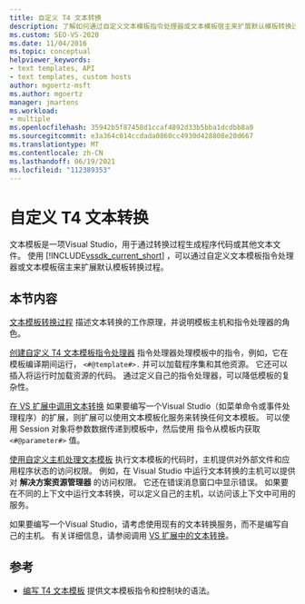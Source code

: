 ```yaml
---
title: 自定义 T4 文本转换
description: 了解如何通过自定义文本模板指令处理器或文本模板宿主来扩展默认模板转换过程。
ms.custom: SEO-VS-2020
ms.date: 11/04/2016
ms.topic: conceptual
helpviewer_keywords:
- text templates, API
- text templates, custom hosts
author: mgoertz-msft
ms.author: mgoertz
manager: jmartens
ms.workload:
- multiple
ms.openlocfilehash: 35942b5f87458d1ccaf4892d33b5bba1dcdbb8a0
ms.sourcegitcommit: e3a364c014ccdada0860cc4930d428808e20d667
ms.translationtype: MT
ms.contentlocale: zh-CN
ms.lasthandoff: 06/19/2021
ms.locfileid: "112389353"
---
```

# <a name="customize-t4-text-transformation"></a>自定义 T4 文本转换

文本模板是一项Visual Studio，用于通过转换过程生成程序代码或其他文本文件。 使用 [!INCLUDE[vssdk_current_short](../modeling/includes/vssdk_current_short_md.md)] ，可以通过自定义文本模板指令处理器或文本模板宿主来扩展默认模板转换过程。

## <a name="in-this-section"></a>本节内容

 [文本模板转换过程](../modeling/the-text-template-transformation-process.md) 描述文本转换的工作原理，并说明模板主机和指令处理器的角色。

 [创建自定义 T4 文本模板指令处理器](../modeling/creating-custom-t4-text-template-directive-processors.md) 指令处理器处理模板中的指令，例如，它在模板编译期间运行， `<#@template#>.` 并可以加载程序集和其他资源。 它还可以插入将运行时加载资源的代码。 通过定义自己的指令处理器，可以降低模板的复杂性。

 [在 VS 扩展中调用文本转换](../modeling/invoking-text-transformation-in-a-vs-extension.md) 如果要编写一个Visual Studio（如菜单命令或事件处理程序）的扩展，则扩展可以使用文本模板化服务来转换任何文本模板。 可以使用 Session 对象将参数数据传递到模板中，然后使用 指令从模板内获取 `<#@parameter#>` 值。

 [使用自定义主机处理文本模板](../modeling/processing-text-templates-by-using-a-custom-host.md) 执行文本模板的代码时，主机提供对外部文件和应用程序状态的访问权限。 例如，在 Visual Studio 中运行文本转换的主机可以提供对 **解决方案资源管理器** 的访问权限。 它还在错误消息窗口中显示错误。 如果要在不同的上下文中运行文本转换，可以定义自己的主机，以访问该上下文中可用的服务。

 如果要编写一个Visual Studio，请考虑使用现有的文本转换服务，而不是编写自己的主机。 有关详细信息，请参阅调用 [VS 扩展中的文本转换](../modeling/invoking-text-transformation-in-a-vs-extension.md)。

## <a name="reference"></a>参考

- [编写 T4 文本模板](../modeling/writing-a-t4-text-template.md) 提供文本模板指令和控制块的语法。
